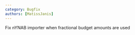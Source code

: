 ```yaml
---
category: Bugfix
authors: [MatissJanis]
---
```


Fix nYNAB importer when fractional budget amounts are used
